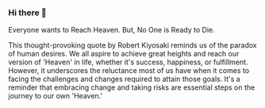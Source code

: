 ### Hi there 👋

<!--
**Kart-0010-0101/Kart-0010-0101** is a ✨ _special_ ✨ repository because its `README.md` (this file) appears on your GitHub profile.

Here are some ideas to get you started:

- 🔭 I’m currently working on ...
- 🌱 I’m currently learning ...
- 👯 I’m looking to collaborate on ...
- 🤔 I’m looking for help with ...
- 💬 Ask me about ...
- 📫 How to reach me: ...
- 😄 Pronouns: ...
- ⚡ Fun fact: ...
-->

 Everyone wants to Reach Heaven.
 But, No One is Ready to Die.

 This thought-provoking quote by Robert Kiyosaki reminds us of the paradox of human desires. We all aspire to achieve great heights and reach our version of 'Heaven' in life, whether it's success, happiness, or fulfillment. However, it underscores the reluctance most of us have when it comes to facing the challenges and changes required to attain those goals. It's a reminder that embracing change and taking risks are essential steps on the journey to our own 'Heaven.'
